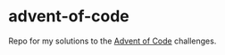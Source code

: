 # advent-of-code

Repo for my solutions to the [Advent of Code](https://adventofcode.com/) challenges.
